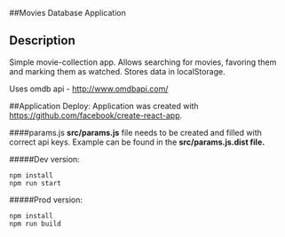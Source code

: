 ##Movies Database Application

## Description

Simple movie-collection app. Allows searching for movies, favoring them and marking them as watched. Stores data in localStorage.

Uses omdb api - http://www.omdbapi.com/

##Application Deploy:
Application was created with https://github.com/facebook/create-react-app.

####params.js
  **src/params.js** file needs to be created and filled with correct api keys. Example can be found in the **src/params.js.dist file.**

#####Dev version:

```
npm install
npm run start
```

#####Prod version:

```
npm install
npm run build
```